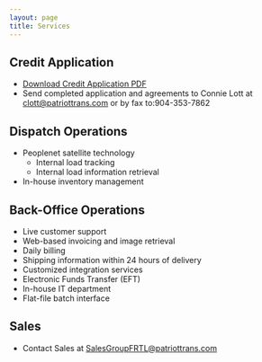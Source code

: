 ```yaml
---
layout: page
title: Services
---
```


## Credit Application

* [Download Credit Application PDF](uploads/Credit_Application_and_Guarantee.pdf)
* Send completed application and agreements to Connie Lott at [clott@patriottrans.com](mailto:clott@patriottrans.com?subject=Credit%20Application%20and%20Gurantee) or by fax to:904-353-7862

## Dispatch Operations

* Peoplenet satellite technology
	* Internal load tracking
	* Internal load information retrieval
* In-house inventory management

## Back-Office Operations

* Live customer support
* Web-based invoicing and image retrieval
* Daily billing
* Shipping information within 24 hours of delivery
* Customized integration services
* Electronic Funds Transfer (EFT)
* In-house IT department
* Flat-file batch interface

## Sales

* Contact Sales at [SalesGroupFRTL@patriottrans.com](mailto:SalesGroupFRTL@patriottrans.com)
